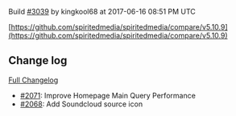 Build [#3039](https://circleci.com/gh/spiritedmedia/spiritedmedia/3039) by kingkool68 at 2017-06-16 08:51 PM UTC

[https://github.com/spiritedmedia/spiritedmedia/compare/v5.10.9](https://github.com/spiritedmedia/spiritedmedia/compare/v5.10.9)
## Change log
[Full Changelog](https://github.com/spiritedmedia/spiritedmedia/compare/v5.10.8...v5.10.9)

 - [#2071](https://github.com/spiritedmedia/spiritedmedia/pull/2071): Improve Homepage Main Query Performance
 - [#2068](https://github.com/spiritedmedia/spiritedmedia/pull/2068): Add Soundcloud source icon
